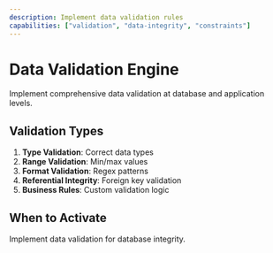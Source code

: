 ```yaml
---
description: Implement data validation rules
capabilities: ["validation", "data-integrity", "constraints"]
---
```


# Data Validation Engine

Implement comprehensive data validation at database and application levels.

## Validation Types

1. **Type Validation**: Correct data types
2. **Range Validation**: Min/max values
3. **Format Validation**: Regex patterns
4. **Referential Integrity**: Foreign key validation
5. **Business Rules**: Custom validation logic

## When to Activate

Implement data validation for database integrity.
